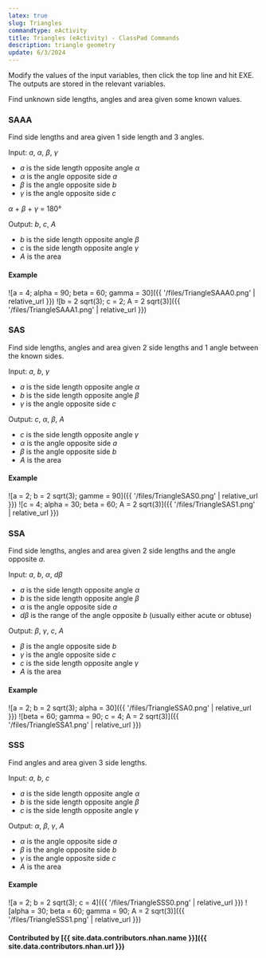 ```yaml
---
latex: true
slug: Triangles
commandtype: eActivity
title: Triangles (eActivity) - ClassPad Commands
description: triangle geometry
update: 6/3/2024
---
```


<style>
  img {
    vertical-align: top;
  }
</style>

Modify the values of the input variables, then click the top line and hit EXE. The outputs are stored in the relevant variables.

Find unknown side lengths, angles and area given some known values.

### SAAA

Find side lengths and area given 1 side length and 3 angles.

Input: *a*, *α*, *β*, *γ*
- *a* is the side length opposite angle *α*
- *α* is the angle opposite side *a*
- *β* is the angle opposite side *b*
- *γ* is the angle opposite side *c*

*α* + *β* + *γ* = 180°

Output: *b*, *c*, *A*
- *b* is the side length opposite angle *β*
- *c* is the side length opposite angle *γ*
- *A* is the area

#### Example

![a = 4; alpha = 90; beta = 60; gamma = 30]({{ '/files/TriangleSAAA0.png' | relative_url }}) 
![b = 2 sqrt(3); c = 2; A = 2 sqrt(3)]({{ '/files/TriangleSAAA1.png' | relative_url }})

### SAS

Find side lengths, angles and area given 2 side lengths and 1 angle between the known sides.

Input: *a*, *b*, *γ*
- *a* is the side length opposite angle *α*
- *b* is the side length opposite angle *β*
- *γ* is the angle opposite side *c*

Output: *c*, *α*, *β*, *A*
- *c* is the side length opposite angle *γ*
- *α* is the angle opposite side *a*
- *β* is the angle opposite side *b*
- *A* is the area

#### Example

![a = 2; b = 2 sqrt(3); gamme = 90]({{ '/files/TriangleSAS0.png' | relative_url }}) 
![c = 4; alpha = 30; beta = 60; A = 2 sqrt(3)]({{ '/files/TriangleSAS1.png' | relative_url }})

### SSA

Find side lengths, angles and area given 2 side lengths and the angle opposite *a*.

Input: *a*, *b*, *α*, *dβ*
- *a* is the side length opposite angle *α*
- *b* is the side length opposite angle *β*
- *α* is the angle opposite side *a*
- *dβ* is the range of the angle opposite *b* (usually either acute or obtuse)

Output: *β*, *γ*, *c*, *A*
- *β* is the angle opposite side *b*
- *γ* is the angle opposite side *c*
- *c* is the side length opposite angle *γ*
- *A* is the area

#### Example

![a = 2; b = 2 sqrt(3); alpha = 30]({{ '/files/TriangleSSA0.png' | relative_url }}) 
![beta = 60; gamma = 90; c = 4; A = 2 sqrt(3)]({{ '/files/TriangleSSA1.png' | relative_url }})

### SSS

Find angles and area given 3 side lengths.

Input: *a*, *b*, *c*
- *a* is the side length opposite angle *α*
- *b* is the side length opposite angle *β*
- *c* is the side length opposite angle *γ*

Output: *α*, *β*, *γ*, *A*
- *α* is the angle opposite side *a*
- *β* is the angle opposite side *b*
- *γ* is the angle opposite side *c*
- *A* is the area

#### Example

![a = 2; b = 2 sqrt(3); c = 4]({{ '/files/TriangleSSS0.png' | relative_url }}) 
![alpha = 30; beta = 60; gamma = 90; A = 2 sqrt(3)]({{ '/files/TriangleSSS1.png' | relative_url }})

#### Contributed by [{{ site.data.contributors.nhan.name }}]({{ site.data.contributors.nhan.url }})
